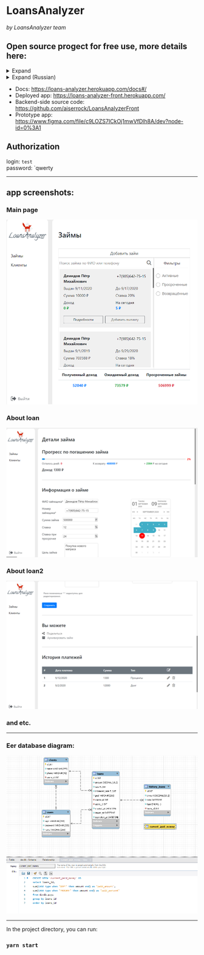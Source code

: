 # LoansAnalyzer  
_by LoansAnalyzer team_
## Open source progect for free use, more details here: 
<details>
<summary>Expand</summary>
<p>  
  Loans Analyzer is a completely free open source tool
source code for accounting, viewing, analysis, tracking loans with
using any device that supports the browser.  
  
  
  


  Loans Analyzer allows you to work with loans from anywhere in the world, where
there is internet. The application(backend) is developed (at the moment only by the author, but
further enthusiasts) for ordinary people who are ready to issue
loans and are not ready to waste their time trying to understand
tools of the program and make calculations using different formulas.   

***  


  The author set himself the task of developing a web application for working with
loans, which:  
1. determines overdue loans,  
2. automatically calculates the income of the lender (from investments under  
percent) for all time, as well as in real time  
3. Automatically calculates the lender's loss (from an investment under  
interest), i.e. unreturned money  
4. Gives the borrower access to a page with a detailed  
information on debt and payment history,  
5. sends to the borrower a payment schedule - a table with detailed,  
information in which month how much money to pay,  
6. conducts analytics of the history of loans of a specific person with the aim of  
approval / disapproval of a loan.  


***
The main idea of the application functioning:  
There are 2 types of users:  
  1. authorized user (keep track of issued loans and income from
them; has full access to the functionality of the application, independently
enters into the system the amount repaid by the borrower)  
  2. unauthorized user (the borrower who received
loan and has access only to the balance tracking page
debt, payment history and payment schedule)  
</p>
</details>  

<details>
<summary>Expand (Russian)</summary>
<p>  
  Loans Analyzer – это полностью бесплатный инструмент с открытым
исходным кодом, для учета, просмотра, анализа, отслеживания займов с
использованием любых устройств, которые поддерживают браузер.  
    

Loans Analyzer позволяет работать с займами из любой точки мира, где
есть интернет. Приложение разработано (backend) (на данный момент только автором, но
в дальнейшем энтузиастами) для обычных людей, которые готовы выдавать
займы и не готовы тратить свое время на то чтобы долго разбираться в
инструментах программы и производить расчеты по разным формулам.  
***   


Автор поставил себе задачу – разработать веб-приложение для работы с
займами, которое:  
1. определяет просроченные займы,
2. автоматически высчитывает доход заимодателя (от вложения под
проценты) за все время, а также в реальном времени
3. автоматически высчитывает убыток заимодателя (от вложения под
проценты), т.е невозвращенные деньги
4. предоставляет займополучателю доступ к странице с подробной
информацией о задолженности и историей выплат,
5. высылает займополучателю график платежей – таблица с подробной
информацией в какой месяц сколько денег нужно заплатить,
6. ведет аналитику истории займов конкретного человека с целью
одобрения/неодобрения выдачи займа.  

Основная идея функционирования приложения:  
Имеются 2 вида пользователей:  
1. авторизованный пользователь (отслеживать выданные займы и доход с
них; имеет полный доступ к функционалу приложения, самостоятельно
вносит в систему сумму, которую погасил заемщик)
2. неавторизованный пользователь (займополучатель, который получил
займ и имеет доступ только к странице отслеживания остатка по
задолженности, истории выплат и графика платежей)
</p>
</details>   
  
- Docs: https://loans-analyzer.herokuapp.com/docs#/  
- Deployed app: https://loans-analyzer-front.herokuapp.com/    
- Backend-side source code: https://github.com/aiserrock/LoansAnalyzerFront  
- Prototype app: https://www.figma.com/file/c9LOZS7ICkOj1mwVfDlh8A/dev?node-id=0%3A1     

## Authorization   
login: `test`  
password: `qwerty
   
****
## app screenshots:  


### Main page  
![alt text](https://github.com/aiserrock/LoansAnalyzer/blob/master/png/Screenshot_1.png) 
### About loan  
![alt text](https://github.com/aiserrock/LoansAnalyzer/blob/master/png/Screenshot_2.png)  
### About loan2  
![alt text](https://github.com/aiserrock/LoansAnalyzer/blob/master/png/Screenshot_3.png)  
### and etc.
****
### Eer database diagram:



![alt text](https://github.com/aiserrock/LoansAnalyzer/blob/master/png/LoansAnalyzerDb.png)



*****
In the project directory, you can run:

### `yarn start`
